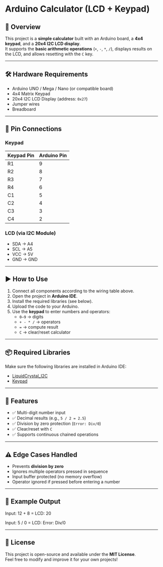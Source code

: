 # Arduino Calculator (LCD + Keypad)

## 📖 Overview
This project is a **simple calculator** built with an Arduino board, a **4x4 keypad**, and a **20x4 I2C LCD display**.  
It supports the **basic arithmetic operations** (`+`, `-`, `*`, `/`), displays results on the LCD, and allows resetting with the `C` key.

---

## 🛠️ Hardware Requirements
- Arduino UNO / Mega / Nano (or compatible board)  
- 4x4 Matrix Keypad  
- 20x4 I2C LCD Display (address: `0x27`)  
- Jumper wires  
- Breadboard  

---

## 🔌 Pin Connections

### Keypad
| Keypad Pin | Arduino Pin |
|------------|-------------|
| R1         | 9 |
| R2         | 8 |
| R3         | 7 |
| R4         | 6 |
| C1         | 5 |
| C2         | 4 |
| C3         | 3 |
| C4         | 2 |

### LCD (via I2C Module)
- SDA → A4  
- SCL → A5  
- VCC → 5V  
- GND → GND  

---

## ▶️ How to Use
1. Connect all components according to the wiring table above.  
2. Open the project in **Arduino IDE**.  
3. Install the required libraries (see below).  
4. Upload the code to your Arduino.  
5. Use the **keypad** to enter numbers and operators:  
   - `0–9` → digits  
   - `+ - * /` → operators  
   - `=` → compute result  
   - `C` → clear/reset calculator  

---

## 📦 Required Libraries
Make sure the following libraries are installed in Arduino IDE:  
- [LiquidCrystal_I2C](https://github.com/johnrickman/LiquidCrystal_I2C)  
- [Keypad](https://playground.arduino.cc/code/keypad/)  

---

## 🧮 Features
- ✅ Multi-digit number input  
- ✅ Decimal results (e.g., `5 / 2 = 2.5`)  
- ✅ Division by zero protection (`Error: Div/0`)  
- ✅ Clear/reset with `C`  
- ✅ Supports continuous chained operations  

---

## ⚠️ Edge Cases Handled
- Prevents **division by zero**  
- Ignores multiple operators pressed in sequence  
- Input buffer protected (no memory overflow)  
- Operator ignored if pressed before entering a number  

---

## 📸 Example Output


Input: 12 + 8 =
LCD: 20

Input: 5 / 0 =
LCD: Error: Div/0


---

## 📜 License
This project is open-source and available under the **MIT License**.  
Feel free to modify and improve it for your own projects!


